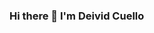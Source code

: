 ### Hi there 👋 I'm Deivid Cuello

<!--
**deividcuello/deividcuello** is a ✨ _special_ ✨ repository because its `README.md` (this file) appears on your GitHub profile.

I am a self-taught web developer and I use this GitHub site to upload my projects and share them with others.

Here are some ideas to get you started:

- 🔭 I’m currently working on ...
- 🌱 I’m currently learning ...
- 👯 I’m looking to collaborate on ...
- 🤔 I’m looking for help with ...
- 💬 Ask me about ...
- 📫 How to reach me: ...
- 😄 Pronouns: ...
- ⚡ Fun fact: ...
-->
